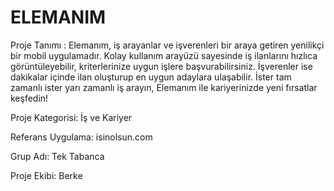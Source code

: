 # ELEMANIM
Proje Tanımı : Elemanım, iş arayanlar ve işverenleri bir araya getiren yenilikçi bir mobil uygulamadır. Kolay kullanım arayüzü sayesinde iş ilanlarını hızlıca görüntüleyebilir, kriterlerinize uygun işlere başvurabilirsiniz. İşverenler ise dakikalar içinde ilan oluşturup en uygun adaylara ulaşabilir. İster tam zamanlı ister yarı zamanlı iş arayın, Elemanım ile kariyerinizde yeni fırsatlar keşfedin!

Proje Kategorisi: İş ve Kariyer

Referans Uygulama: isinolsun.com

Grup Adı: Tek Tabanca

Proje Ekibi: Berke

